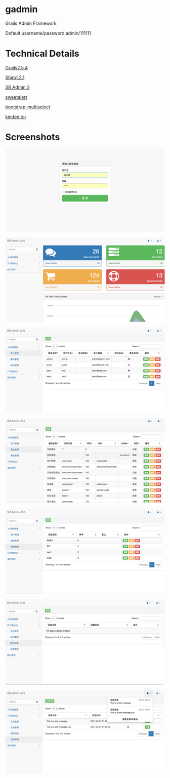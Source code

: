 # gadmin
Grails Admin Framework

Default username/password:admin/111111

# Technical Details
[Grails2.5.4](http://www.grails.org/)

[Shiro1.2.1](https://grails.org/plugin/shiro?skipRedirect=true)

[SB Admin 2](https://github.com/BlackrockDigital/startbootstrap-sb-admin-2)

[sweetalert](https://github.com/t4t5/sweetalert)

[bootstrap-multiselect](https://github.com/davidstutz/bootstrap-multiselect)

[kindeditor](http://kindeditor.net/demo.php)

# Screenshots
![login](https://github.com/benx203/gadmin/blob/master/screenshots/login.png)

![main](https://github.com/benx203/gadmin/blob/master/screenshots/main.png)

![user](https://github.com/benx203/gadmin/blob/master/screenshots/user.png)

![module](https://github.com/benx203/gadmin/blob/master/screenshots/module.png)

![role](https://github.com/benx203/gadmin/blob/master/screenshots/role.png)

![multiNotification](https://github.com/benx203/gadmin/blob/master/screenshots/multiNotification.png)

![notification](https://github.com/benx203/gadmin/blob/master/screenshots/notification.png)